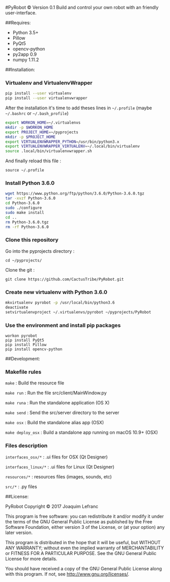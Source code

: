 #PyRobot © Version 0.1
Build and control your own robot with an friendly user-interface.

##Requires:

 - Python 3.5+
 - Pillow 
 - PyQt5 
 - opencv-python
 - py2app 0.9
 - numpy 1.11.2

##Installation:

### Virtualenv and VirtualenvWrapper

```sh
pip install --user virtualenv
pip install --user virtualenvwrapper
```

After the installation it's time to add theses lines in ```~/.profile``` (maybe ```~/.bashrc``` or ```~/.bash_profile```)

```sh
export WORKON_HOME=~/.virtualenvs
mkdir -p $WORKON_HOME
export PROJECT_HOME=~/pyprojects
mkdir -p $PROJECT_HOME
export VIRTUALENVWRAPPER_PYTHON=/usr/bin/python3.x
export VIRTUALENVWRAPPER_VIRTUALENV=~/.local/bin/virtualenv
source .local/bin/virtualenvwrapper.sh
```

And finally reload this file :

```source ~/.profile```

### Install Python 3.6.0

```sh
wget https://www.python.org/ftp/python/3.6.0/Python-3.6.0.tgz
tar -xvzf Python-3.6.0
cd Python-3.6.0
sudo ./configure
sudo make install
cd ..
rm Python-3.6.0.tgz
rm -rf Python-3.6.0
```

### Clone this repository

Go into the pyprojects directory :

```cd ~/pyprojects/```

Clone the git :

```git clone https://github.com/CactusTribe/PyRobot.git```

### Create new virtualenv with Python 3.6.0

```sh
mkvirtualenv pyrobot -p /usr/local/bin/python3.6         
deactivate
setvirtualenvproject ~/.virtualenvs/pyrobot ~/pyprojects/PyRobot
```

### Use the environment and install pip packages

```
workon pyrobot
pip install PyQt5
pip install Pillow
pip install opencv-python
```

##Development:

### Makefile rules

```make``` : Build the resource file

```make run``` :  Run the file src/client/MainWindow.py

```make runa``` : Run the standalone application (OS X)

```make send``` : Send the src/server directory to the server

```make osx``` : Build the standalone alias app (OSX)

```make deploy_osx``` : Build a standalone app running on macOS 10.9+ (OSX)

### Files description

```interfaces_osx/*``` : .ui files for OSX (Qt Designer)

```interfaces_linux/*``` : .ui files for Linux (Qt Designer)

```resources/*``` : resources files (images, sounds, etc)

```src/*``` : .py files

##License:

PyRobot
Copyright © 2017 Joaquim Lefranc

This program is free software: you can redistribute it and/or modify
it under the terms of the GNU General Public License as published by
the Free Software Foundation, either version 3 of the License, or
(at your option) any later version.

This program is distributed in the hope that it will be useful,
but WITHOUT ANY WARRANTY; without even the implied warranty of
MERCHANTABILITY or FITNESS FOR A PARTICULAR PURPOSE.  See the
GNU General Public License for more details.

You should have received a copy of the GNU General Public License
along with this program.  If not, see <http://www.gnu.org/licenses/>.
